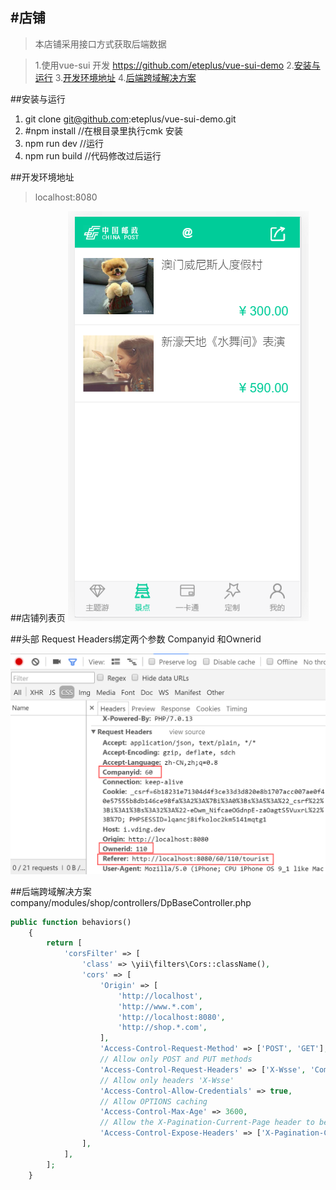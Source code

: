 
#店铺
---
>本店铺采用接口方式获取后端数据
>

>1.使用vue-sui 开发 https://github.com/eteplus/vue-sui-demo
>2.[安装与运行](#安装与运行)
>3.[开发环境地址](#开发环境地址)
>4.[后端跨域解决方案](#后端跨域解决方案)

##安装与运行
1. git clone git@github.com:eteplus/vue-sui-demo.git
2. #npm install //在根目录里执行cmk 安装
3. npm run dev  //运行
4. npm run build //代码修改过后运行


##开发环境地址
>localhost:8080


##店铺列表页
![](1.1.shop_list.png)

##头部 Request Headers绑定两个参数 Companyid 和Ownerid

![](1.2.request_header_field.png)

##后端跨域解决方案
company/modules/shop/controllers/DpBaseController.php  
```php
public function behaviors()
    {
        return [
            'corsFilter' => [
                'class' => \yii\filters\Cors::className(),
                'cors' => [
                    'Origin' => [
                        'http://localhost',
                        'http://www.*.com',
                        'http://localhost:8080',
                        'http://shop.*.com',
                    ],
                    'Access-Control-Request-Method' => ['POST', 'GET'],
                    // Allow only POST and PUT methods
                    'Access-Control-Request-Headers' => ['X-Wsse', 'Companyid', 'Ownerid', 'Cookie', 'Set-Cookie'],
                    // Allow only headers 'X-Wsse'
                    'Access-Control-Allow-Credentials' => true,
                    // Allow OPTIONS caching
                    'Access-Control-Max-Age' => 3600,
                    // Allow the X-Pagination-Current-Page header to be exposed to the browser.
                    'Access-Control-Expose-Headers' => ['X-Pagination-Current-Page'],
                ],
            ],
        ];
    }
```




